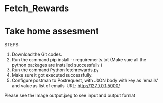 # Fetch_Rewards
# Take home assesment
STEPS:
1. Download the Git codes.
2. Run the command pip install -r requirements.txt (Make sure all the python packages are installed successfully )
3. Run the command Python fetchrewards.py
4. Make sure it got executed successfully.
5. Configure postman to Postrequest, with JSON body with key as 'emails' and value as list of emails.
	URL: http://127.0.0.1:5000/
  
Please see the Image output.jpeg to see input and output format
 
  
	


